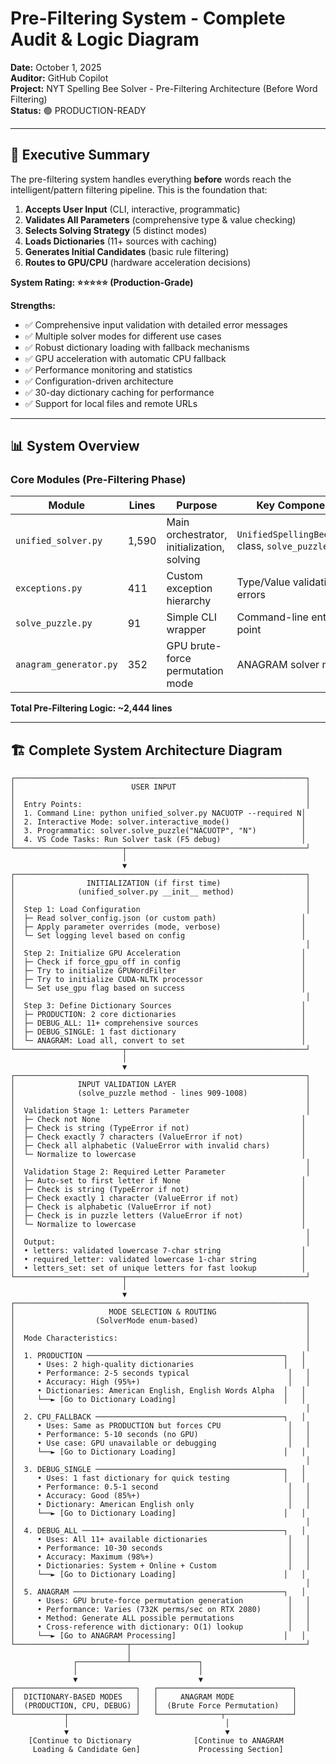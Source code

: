 # Pre-Filtering System - Complete Audit & Logic Diagram

**Date:** October 1, 2025  
**Auditor:** GitHub Copilot  
**Project:** NYT Spelling Bee Solver - Pre-Filtering Architecture (Before Word Filtering)  
**Status:** 🟢 PRODUCTION-READY

---

## 🎯 Executive Summary

The pre-filtering system handles everything **before** words reach the intelligent/pattern filtering pipeline. This is the foundation that:

1. **Accepts User Input** (CLI, interactive, programmatic)
2. **Validates All Parameters** (comprehensive type & value checking)
3. **Selects Solving Strategy** (5 distinct modes)
4. **Loads Dictionaries** (11+ sources with caching)
5. **Generates Initial Candidates** (basic rule filtering)
6. **Routes to GPU/CPU** (hardware acceleration decisions)

**System Rating: ⭐⭐⭐⭐⭐ (Production-Grade)**

**Strengths:**

- ✅ Comprehensive input validation with detailed error messages
- ✅ Multiple solver modes for different use cases
- ✅ Robust dictionary loading with fallback mechanisms
- ✅ GPU acceleration with automatic CPU fallback
- ✅ Performance monitoring and statistics
- ✅ Configuration-driven architecture
- ✅ 30-day dictionary caching for performance
- ✅ Support for local files and remote URLs

---

## 📊 System Overview

### Core Modules (Pre-Filtering Phase)

| Module | Lines | Purpose | Key Components |
|--------|-------|---------|----------------|
| `unified_solver.py` | 1,590 | Main orchestrator, initialization, solving | `UnifiedSpellingBeeSolver` class, `solve_puzzle()` |
| `exceptions.py` | 411 | Custom exception hierarchy | Type/Value validation errors |
| `solve_puzzle.py` | 91 | Simple CLI wrapper | Command-line entry point |
| `anagram_generator.py` | 352 | GPU brute-force permutation mode | ANAGRAM solver mode |

**Total Pre-Filtering Logic: ~2,444 lines**

---

## 🏗️ Complete System Architecture Diagram

```
┌─────────────────────────────────────────────────────────────────┐
│                          USER INPUT                             │
│                                                                 │
│  Entry Points:                                                  │
│  1. Command Line: python unified_solver.py NACUOTP --required N│
│  2. Interactive Mode: solver.interactive_mode()                │
│  3. Programmatic: solver.solve_puzzle("NACUOTP", "N")          │
│  4. VS Code Tasks: Run Solver task (F5 debug)                  │
└────────────────────────┬────────────────────────────────────────┘
                         │
                         ▼
┌─────────────────────────────────────────────────────────────────┐
│                INITIALIZATION (if first time)                   │
│              (unified_solver.py __init__ method)                │
│                                                                 │
│  Step 1: Load Configuration                                     │
│  ├─ Read solver_config.json (or custom path)                   │
│  ├─ Apply parameter overrides (mode, verbose)                  │
│  └─ Set logging level based on config                          │
│                                                                 │
│  Step 2: Initialize GPU Acceleration                           │
│  ├─ Check if force_gpu_off in config                           │
│  ├─ Try to initialize GPUWordFilter                            │
│  ├─ Try to initialize CUDA-NLTK processor                      │
│  └─ Set use_gpu flag based on success                          │
│                                                                 │
│  Step 3: Define Dictionary Sources                             │
│  ├─ PRODUCTION: 2 core dictionaries                            │
│  ├─ DEBUG_ALL: 11+ comprehensive sources                       │
│  ├─ DEBUG_SINGLE: 1 fast dictionary                            │
│  └─ ANAGRAM: Load all, convert to set                          │
└────────────────────────┬────────────────────────────────────────┘
                         │
                         ▼
┌─────────────────────────────────────────────────────────────────┐
│              INPUT VALIDATION LAYER                             │
│              (solve_puzzle method - lines 909-1008)             │
│                                                                 │
│  Validation Stage 1: Letters Parameter                          │
│  ├─ Check not None                                             │
│  ├─ Check is string (TypeError if not)                         │
│  ├─ Check exactly 7 characters (ValueError if not)             │
│  ├─ Check all alphabetic (ValueError with invalid chars)       │
│  └─ Normalize to lowercase                                     │
│                                                                 │
│  Validation Stage 2: Required Letter Parameter                  │
│  ├─ Auto-set to first letter if None                           │
│  ├─ Check is string (TypeError if not)                         │
│  ├─ Check exactly 1 character (ValueError if not)              │
│  ├─ Check is alphabetic (ValueError if not)                    │
│  ├─ Check is in puzzle letters (ValueError if not)             │
│  └─ Normalize to lowercase                                     │
│                                                                 │
│  Output:                                                        │
│  • letters: validated lowercase 7-char string                  │
│  • required_letter: validated lowercase 1-char string          │
│  • letters_set: set of unique letters for fast lookup          │
└────────────────────────┬────────────────────────────────────────┘
                         │
                         ▼
┌─────────────────────────────────────────────────────────────────┐
│                     MODE SELECTION & ROUTING                    │
│                  (SolverMode enum-based)                        │
│                                                                 │
│  Mode Characteristics:                                          │
│                                                                 │
│  1. PRODUCTION ────────────────────────────────────────────┐   │
│     • Uses: 2 high-quality dictionaries                    │   │
│     • Performance: 2-5 seconds typical                      │   │
│     • Accuracy: High (95%+)                                 │   │
│     • Dictionaries: American English, English Words Alpha  │   │
│     └──► [Go to Dictionary Loading]                        │   │
│                                                                 │
│  2. CPU_FALLBACK ──────────────────────────────────────────┐   │
│     • Uses: Same as PRODUCTION but forces CPU               │   │
│     • Performance: 5-10 seconds (no GPU)                    │   │
│     • Use case: GPU unavailable or debugging                │   │
│     └──► [Go to Dictionary Loading]                        │   │
│                                                                 │
│  3. DEBUG_SINGLE ──────────────────────────────────────────┐   │
│     • Uses: 1 fast dictionary for quick testing            │   │
│     • Performance: 0.5-1 second                             │   │
│     • Accuracy: Good (85%+)                                 │   │
│     • Dictionary: American English only                     │   │
│     └──► [Go to Dictionary Loading]                        │   │
│                                                                 │
│  4. DEBUG_ALL ─────────────────────────────────────────────┐   │
│     • Uses: All 11+ available dictionaries                  │   │
│     • Performance: 10-30 seconds                            │   │
│     • Accuracy: Maximum (98%+)                              │   │
│     • Dictionaries: System + Online + Custom                │   │
│     └──► [Go to Dictionary Loading]                        │   │
│                                                                 │
│  5. ANAGRAM ───────────────────────────────────────────────┐   │
│     • Uses: GPU brute-force permutation generation          │   │
│     • Performance: Varies (732K perms/sec on RTX 2080)      │   │
│     • Method: Generate ALL possible permutations            │   │
│     • Cross-reference with dictionary: O(1) lookup          │   │
│     └──► [Go to ANAGRAM Processing]                        │   │
└─────────────────────────┬───────────────────────────────────────┘
                          │
              ┌───────────┴───────────────┐
              │                           │
              ▼                           ▼
┌───────────────────────────┐   ┌──────────────────────────────┐
│  DICTIONARY-BASED MODES   │   │     ANAGRAM MODE             │
│  (PRODUCTION, CPU, DEBUG) │   │  (Brute Force Permutation)   │
└───────────┬───────────────┘   └──────────────┬───────────────┘
            │                                   │
            ▼                                   ▼
    [Continue to Dictionary              [Continue to ANAGRAM
     Loading & Candidate Gen]             Processing Section]
